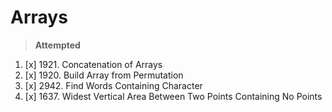 # Arrays
> **Attempted**
1. [x] 1921. Concatenation of Arrays 
2. [x] 1920. Build Array from Permutation
3. [x] 2942. Find Words Containing Character
1. [x]  1637. Widest Vertical Area Between Two Points Containing No Points